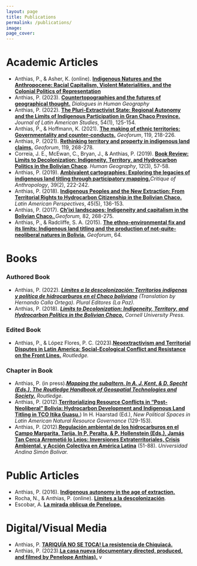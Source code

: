 ```yaml
---
layout: page
title: Publications
permalink: /publications/
image:
page_cover:
---
```


# Academic Articles

- Anthias, P., & Asher, K. (online). [**Indigenous Natures and the Anthropocene: Racial Capitalism, Violent Materialities, and the Colonial Politics of Representation**](https://doi.org/10.1111/anti.13078)
- Anthias, P. (2023). [**Countertopographies and the futures of geographical thought.**](https://doi.org/10.1177/20438206231171202) *Dialogues in Human Geography*
- Anthias, P. (2022). [**The Pluri-Extractivist State: Regional Autonomy and the Limits of Indigenous Participation in Gran Chaco Province.**](https://doi.org/10.1017/s0022216x21000997) *Journal of Latin American Studies*, 54(1), 125-154. 
- Anthias, P., & Hoffmann, K. (2021). [**The making of ethnic territories: Governmentality and counter-conducts.**](https://doi.org/10.1016/j.geoforum.2020.06.027) *Geoforum*, 119, 218-226.
- Anthias, P. (2021). [**Rethinking territory and property in indigenous land claims.**](https://doi.org/10.1016/j.geoforum.2019.09.008) *Geoforum*, 119, 268-278.
- Correia, J. E., McEwan, C., Bryan, J., & Anthias, P. (2019). [**Book Review: Limits to Decolonization: Indigeneity, Territory, and Hydrocarbon Politics in the Bolivian Chaco**](https://doi.org/10.1177/194277861901200301). *Human Geography*, 12(3), 57-58. 
- Anthias, P. (2019). [**Ambivalent cartographies: Exploring the legacies of indigenous land titling through participatory mapping.**](https://doi.org/10.1177/0308275x19842920)*Critique of Anthropology*, 39(2), 222-242.
- Anthias, P. (2018). [**Indigenous Peoples and the New Extraction: From Territorial Rights to Hydrocarbon Citizenship in the Bolivian Chaco.**](https://doi.org/10.1177/0094582x16678804) *Latin American Perspectives*, 45(5), 136-153. 
- Anthias, P. (2017). [**Ch’ixi landscapes: Indigeneity and capitalism in the Bolivian Chaco.**](https://doi.org/10.1016/j.geoforum.2016.09.013),*Geoforum,* 82, 268-275.
- Anthias, P., & Radcliffe, S. A. (2015). [**The ethno-environmental fix and its limits: Indigenous land titling and the production of not-quite-neoliberal natures in Bolivia.**](https://doi.org/10.1016/j.geoforum.2013.06.007) *Geoforum*, 64.

# Books

### Authored Book

- Anthias, P. (2022). [***Límites a la descolonización: Territorios indígenas y política de hidrocarburos en el Chaco boliviano***](https://durham-repository.worktribe.com/output/1120148) *(Translation by Hernando Calla Ortega). Plural Editores (La Paz).*
- Anthias, P. (2018). [***Limits to Decolonization: Indigeneity, Territory, and Hydrocarbon Politics in the Bolivian Chaco.***](https://durham-repository.worktribe.com/output/1121919) *Cornell University Press.*

### Edited Book

- Anthias, P., & López Flores, P. C. (2023).[**Neoextractivism and Territorial Disputes in Latin America: Social-Ecological Conflict and Resistance on the Front Lines.**](https://doi.org/10.4324/9781003267461) *Routledge.* 

### Chapter in Book

- Anthias, P. (in press).[***Mapping the subaltern. In A. J. Kent, & D. Specht (Eds.), The Routledge Handbook of Geospatial Technologies and Society.***](https://doi.org/10.4324/9780367855765-11) *Routledge*. 
- Anthias, P. (2012).[**Territorializing Resource Conflicts in “Post-Neoliberal” Bolivia: Hydrocarbon Development and Indigenous Land Titling in TCO Itika Guasu.**](https://doi.org/10.1057/9781137073723_7)) In H. Haarstad (Ed.), *New Political Spaces in Latin American Natural Resource Governance* (129-153).
- Anthias, P. (2012).[**Regulación ambiental de los hidrocarburos en el Campo Margarita, Tarija. In P. Peralta, & P. Hollenstein (Eds.), Jamás Tan Cerca Arremetió lo Lejos: Inversiones Extraterritoriales, Crisis Ambiental, y Acción Colectiva en América Latina**](https://durham-repository.worktribe.com/output/1633438) (51-88). *Universidad Andina Simón Bolívar.*

# Public Articles

- Anthias, P. (2016). [**Indigenous autonomy in the age of extraction.**](https://nacla.org/news/2016/07/29/indigenous-autonomy-age-extraction)
- Rocha, N., & Anthias, P. (online). [**Límites a la descolonización**](https://www.la-razon.com/politico/2023/04/02/limites-a-la-descolonizacion/).
- Escobar, A. [**La mirada oblicua de Penelope.**](https://elpais.bo/sociales/20230401_la-mirada-oblicua-de-penelope.html)

# Digital/Visual Media

- Anthias, P. [**TARIQUÍA NO SE TOCA! La resistencia de Chiquiacá.**](https://www.youtube.com/watch?v=R3SbF-nGZbI)
- Anthias, P. (2023).[**La casa nueva (documentary directed, produced, and filmed by Penelope Anthias).**](https://vimeo.com/799120385)
v
